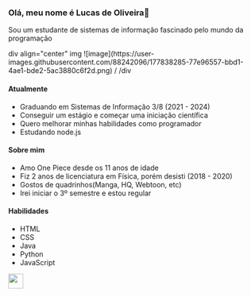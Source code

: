 <h3> Olá, meu nome é Lucas de Oliveira👋</h3>


<p> Sou um estudante de sistemas de informação fascinado pelo mundo da programação</p>
div align="center"
img ![image](https://user-images.githubusercontent.com/88242096/177838285-77e96557-bbd1-4ae1-bde2-5ac3880c6f2d.png) /
/div


<h4> Atualmente </h4>
<ul>
  <li> Graduando em Sistemas de Informação 3/8 (2021 - 2024) </li>
  <li> Conseguir um estágio e começar uma iniciação científica </li>
  <li> Quero melhorar minhas habilidades como programador </li>
  <li> Estudando node.js </li>
</ul>

<h4> Sobre mim </h4>
<ul>
  <li> Amo One Piece desde os 11 anos de idade </li>
  <li> Fiz 2 anos de licenciatura em Física, porém desisti (2018 - 2020) </li>
  <li> Gostos de quadrinhos(Manga, HQ, Webtoon, etc) </li>
  <li> Irei iniciar o 3º semestre e estou regular</li>
</ul>

<h4> Habilidades </h4>
<ul>
  <li> HTML</li>
  <li> CSS </li>
  <li> Java   </li>
  <li> Python</li>
  <li> JavaScript </li>
</ul>
<img src = "![image](https://user-images.githubusercontent.com/88242096/177837622-486510a0-b969-421f-aaa0-35e3eec978db.png)" width="30px">


<!---
LusgaO/LusgaO is a ✨ special ✨ repository because its `README.md` (this file) appears on your GitHub profile.
You can click the Preview link to take a look at your changes.
--->
